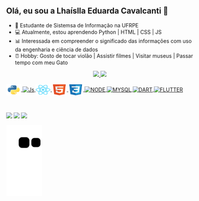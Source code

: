 ## Olá, eu sou a Lhaíslla Eduarda Cavalcanti 👋

- 🌈 Estudante de Sistemsa de Informação na UFRPE
- 💻  Atualmente, estou aprendendo Python | HTML | CSS | JS
- 📊 Interessada em compreender o significado das informações com uso da engenharia e ciência de dados
- ⏰ Hobby: Gosto de tocar violão | Assistir filmes | Visitar museus | Passar tempo com meu Gato 
<div align="center">
  <a href="https://github.com/rafaballerini">
  <img height="180em" src="https://github-readme-stats.vercel.app/api?username=lhaislla&show_icons=true&theme=darcula&include_all_commits=true&count_private=true"/>
  <img height="180em" src="https://github-readme-stats.vercel.app/api/top-langs/?username=lhaislla&layout=compact&langs_count=7&theme=darcula"/>
</div>
  
<div style="display: inline_block"><br>
  <img align="center" alt="Python" height="30" width="40" src="https://raw.githubusercontent.com/devicons/devicon/master/icons/python/python-original.svg">
  <img align="center" alt="Js" height="30" width="40" src="https://cdn.jsdelivr.net/gh/devicons/devicon/icons/javascript/javascript-original.svg">
  <img align="center" alt="React" height="30" width="40" src="https://raw.githubusercontent.com/devicons/devicon/master/icons/react/react-original.svg">
  <img align="center" alt="HTML" height="30" width="40" src="https://raw.githubusercontent.com/devicons/devicon/master/icons/html5/html5-original.svg">
  <img align="center" alt="CSS" height="30" width="40" src="https://raw.githubusercontent.com/devicons/devicon/master/icons/css3/css3-original.svg">
  <img align="center" alt="NODE" height="30" width="40" src="https://cdn.jsdelivr.net/gh/devicons/devicon/icons/nodejs/nodejs-original.svg">
  <img align="center" alt="MYSQL" height="30" width="40" src="https://cdn.jsdelivr.net/gh/devicons/devicon/icons/mysql/mysql-original.svg">
  <img align="center" alt="DART"  height="30" width="40" src="https://www.vectorlogo.zone/logos/dartlang/dartlang-icon.svg"> 
  <img align="center" alt="FLUTTER"  height="30" width="40" src="https://www.vectorlogo.zone/logos/flutterio/flutterio-icon.svg">
  
  </div><br>
  
  
  ##
 
<div> 
  <a href="https://www.linkedin.com/in/lhaíslla-cavalcanti-11ab7714b/" target="_blank"><img src="https://img.shields.io/badge/-LinkedIn-%230077B5?style=for-the-badge&logo=linkedin&logoColor=white" target="_blank"></a> 
   <a href="https://instagram.com/lhaisllacavalcanti" target="_blank"><img src="https://img.shields.io/badge/-Instagram-%23E4405F?style=for-the-badge&logo=instagram&logoColor=white" target="_blank"></a>
   <a href = "mailto:lhaislla@gmail.com"><img src="https://img.shields.io/badge/-Gmail-%23333?style=for-the-badge&logo=gmail&logoColor=white" target="_blank"></a>
 
  ![Snake animation](https://github.com/adrielleClemente/adrielleClemente/blob/output/github-contribution-grid-snake.svg)
 
</div>
  
